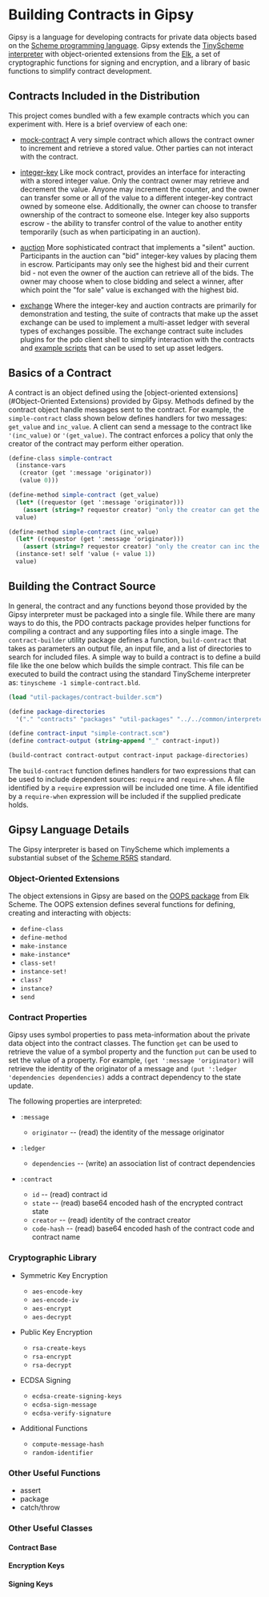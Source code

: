<!--- -*- mode: markdown; fill-column: 100 -*- --->
<!---
Licensed under Creative Commons Attribution 4.0 International License
https://creativecommons.org/licenses/by/4.0/
--->

# Building Contracts in Gipsy #

Gipsy is a language for developing contracts for private data objects based on the
[Scheme programming language](https://en.wikipedia.org/wiki/Scheme_(programming_language)). Gipsy
extends the [TinyScheme interpreter](http://tinyscheme.sourceforge.net/home.html) with
object-oriented extensions from the [Elk](http://www.dmn.tzi.org/software/elk/), a set of
cryptographic functions for signing and encryption, and a library of basic functions to simplify
contract development.

## Contracts Included in the Distribution ##

This project comes bundled with a few example contracts which you can
experiment with. Here is a brief overview of each one:

- [mock-contract](../contracts/test-contracts/mock-contract.scm)
A very simple contract which allows the contract owner to increment and
retrieve a stored value. Other parties can not interact with the contract.

- [integer-key](../contracts/integer-key/integer-key.scm)
Like mock contract, provides an interface for interacting with a stored integer
value. Only the contract owner may retrieve and decrement the value. Anyone may
increment the counter, and the owner can transfer some or all of the value to a
different integer-key contract owned by someone else. Additionally, the owner
can choose to transfer ownership of the contract to someone else. Integer key
also supports escrow - the ability to transfer control of the value to another
entity temporarily (such as when participating in an auction).

- [auction](../contracts/auction/integer-key-auction.scm)
More sophisticated contract that implements a "silent" auction. Participants in
the auction can "bid" integer-key values by placing them in escrow.
Participants may only see the highest bid and their current bid - not even the
owner of the auction can retrieve all of the bids. The owner may choose when to
close bidding and select a winner, after which point the "for sale" value is
exchanged with the highest bid.

- [exchange](../contracts/exchange/docs/exchange.md)
Where the integer-key and auction contracts are primarily for demonstration and testing, the suite
of contracts that make up the asset exchange can be used to implement a multi-asset ledger with
several types of exchanges possible. The exchange contract suite includes plugins for the pdo client
shell to simplify interaction with the contracts and
[example scripts](../contracts/exchange/scripts/README.md)
that can be used to set up asset ledgers.

## Basics of a Contract ##

A contract is an object defined using the [object-oriented extensions](#Object-Oriented Extensions)
provided by Gipsy. Methods defined by the contract object handle messages sent to the contract. For
example, the ``simple-contract`` class shown below defines handlers for two messages: ``get_value``
and ``inc_value``. A client can send a message to the contract like ``'(inc_value)`` or
``'(get_value)``.  The contract enforces a policy that only the creator of the contract may perform
either operation.

```scheme
(define-class simple-contract
  (instance-vars
   (creator (get ':message 'originator))
   (value 0)))

(define-method simple-contract (get_value)
  (let* ((requestor (get ':message 'originator)))
    (assert (string=? requestor creator) "only the creator can get the value"))
  value)

(define-method simple-contract (inc_value)
  (let* ((requestor (get ':message 'originator)))
    (assert (string=? requestor creator) "only the creator can inc the value"))
  (instance-set! self 'value (+ value 1))
  value)
```

## Building the Contract Source ##

In general, the contract and any functions beyond those provided by the Gipsy interpreter must be
packaged into a single file. While there are many ways to do this, the PDO contracts package
provides helper functions for compiling a contract and any supporting files into a single image. The
``contract-builder`` utility package defines a function, ``build-contract`` that takes as parameters
an output file, an input file, and a list of directories to search for included files. A simple way
to build a contract is to define a build file like the one below which builds the simple
contract. This file can be executed to build the contract using the standard TinyScheme interpreter
as: ``tinyscheme -1 simple-contract.bld``.

```scheme
(load "util-packages/contract-builder.scm")

(define package-directories
  '("." "contracts" "packages" "util-packages" "../../common/interpreter/gipsy_scheme/packages"))

(define contract-input "simple-contract.scm")
(define contract-output (string-append "_" contract-input))

(build-contract contract-output contract-input package-directories)
```

The ``build-contract`` function defines handlers for two expressions that can be used to include
dependent sources: ``require`` and ``require-when``. A file identified by a ``require`` expression
will be included one time. A file identified by a ``require-when`` expression will be included if
the supplied predicate holds.

## Gipsy Language Details ##

The Gipsy interpreter is based on TinyScheme which implements a substantial subset of the [Scheme
R5RS](http://www.schemers.org/Documents/Standards/R5RS/HTML/) standard.

### Object-Oriented Extensions ###

The object extensions in Gipsy are based on the
[OOPS package](http://www.dmn.tzi.org/software/elk/doc/oops.html) from Elk Scheme. The OOPS extension defines
several functions for defining, creating and interacting with objects:

* ``define-class``
* ``define-method``
* ``make-instance``
* ``make-instance*``
* ``class-set!``
* ``instance-set!``
* ``class?``
* ``instance?``
* ``send``

### Contract Properties ###

Gipsy uses symbol properties to pass meta-information about the private data object into the
contract classes. The function ``get`` can be used to retrieve the value of a symbol property and
the function ``put`` can be used to set the value of a property. For example, ``(get ':message
'originator)`` will retrieve the identity of the originator of a message and ``(put ':ledger
'dependencies dependencies)`` adds a contract dependency to the state update.

The following properties are interpreted:

* ``:message``
    * ``originator`` -- (read) the identity of the message originator

* ``:ledger``
    * ``dependencies`` -- (write) an association list of contract dependencies

* ``:contract``
    * ``id`` -- (read) contract id
    * ``state`` -- (read) base64 encoded hash of the encrypted contract state
    * ``creator`` -- (read) identity of the contract creator
    * ``code-hash`` -- (read) base64 encoded hash of the contract code and contract name

### Cryptographic Library ###

* Symmetric Key Encryption
    * ``aes-encode-key``
    * ``aes-encode-iv``
    * ``aes-encrypt``
    * ``aes-decrypt``

* Public Key Encryption
    * ``rsa-create-keys``
    * ``rsa-encrypt``
    * ``rsa-decrypt``

* ECDSA Signing
    * ``ecdsa-create-signing-keys``
    * ``ecdsa-sign-message``
    * ``ecdsa-verify-signature``

* Additional Functions
    * ``compute-message-hash``
    * ``random-identifier``

### Other Useful Functions ###

* assert
* package
* catch/throw

### Other Useful Classes ###

#### Contract Base ####

#### Encryption Keys ####

#### Signing Keys ####
